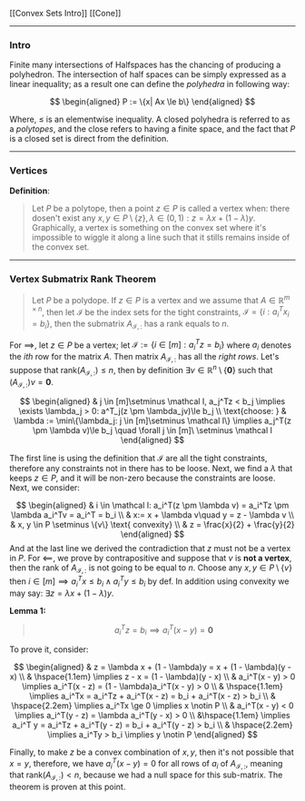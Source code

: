 [[Convex Sets Intro]]
[[Cone]]


---- 
### **Intro**

Finite many intersections of Halfspaces has the chancing of producing a polyhedron. The intersection of half spaces can be simply expressed as a linear inequality; as a result one can define the *polyhedra* in following way: 

$$
\begin{aligned}
    P := \{x| Ax \le b\}
\end{aligned}
$$

Where, $\le$ is an elementwise inequality. A closed polyhedra is referred to as a *polytopes*, and the close refers to having a finite space, and the fact that $P$ is a closed set is direct from the definition. 

--- 
### **Vertices**

**Definition**:

> Let $P$ be a polytope, then a point $z\in P$ is called a vertex when: there dosen't exist any $x, y\in P\setminus\{z\}, \lambda \in (0, 1): z = \lambda x + (1 - \lambda)y$. Graphically, a vertex is something on the convex set where it's impossible to wiggle it along a line such that it stills remains inside of the convex set. 


---
### **Vertex Submatrix Rank Theorem**

> Let $P$ be a polydope. If $z\in P$ is a vertex and we assume that $A\in \mathbb R^{m\times n}$, then let $\mathcal I$ be the index sets for the tight constraints, $\mathcal I =\{i: a_i^Tx_i = b_i\}$, then the submatrix $A_{\mathcal I, :}$ has a rank equals to $n$. 


For $\implies$, let $z\in P$ be a vertex; let $\mathcal I := \{i\in [m]: a_i^Tz = b_i\}$ where $a_i$ denotes the $ith$ row for the matrix $A$. Then matrix $A_{\mathcal I, :}$ has all the *right rows*. Let's suppose that $\text{rank}(A_{\mathcal I, :})\le n$, then by definition $\exists v \in \mathbb R^n\setminus\{\mathbf 0\}$ such that $(A_{\mathcal I, :})v = \mathbf 0$. 

$$
\begin{aligned}
    & j \in [m]\setminus \mathcal I, a_j^Tz < b_j \implies 
    \exists \lambda_j > 0: a^T_j(z \pm \lambda_jv)\le b_j
    \\
    \text{choose: } & \lambda := \min\{\lambda_j: j \in [m]\setminus \mathcal I\}
    \implies 
    a_j^T(z \pm \lambda v)\le b_j \quad \forall j \in [m]\ \setminus \mathcal I
\end{aligned}
$$

The first line is using the definition that $\mathcal I$ are all the tight constraints, therefore any constraints not in there has to be loose. Next, we find a $\lambda$ that keeps $z\in P$, and it will be non-zero because the constraints are loose. Next, we consider: 

$$
\begin{aligned}
    & i \in \mathcal I: a_i^T(z \pm \lambda v) = a_i^Tz \pm \lambda a_i^Tv = a_i^T = b_i
    \\
    & x:= x + \lambda v\quad y = z - \lambda v
    \\
    & x, y \in P \setminus \{v\} \text{ convexity}
    \\
    & z = \frac{x}{2} + \frac{y}{2} 
\end{aligned}
$$
And at the last line we derived the contradiction that $z$ must not be a vertex in $P$. For $\impliedby$, we prove by contrapositive and suppose that $v$ is **not a vertex**, then the rank of $A_{\mathcal I, :}$ is not going to be equal to $n$. Choose any $x, y\in P\setminus \{v\}$ then $i\in [m]\implies a_i^Tx \le b_i\wedge a_i^Ty \le b_i$ by def. In addition using convexity we may say: $\exists z = \lambda x + (1 - \lambda)y$. 

**Lemma 1:** 

> $$a_i^Tz = b_i \implies a_i^T(x - y) = \mathbf 0$$

To prove it, consider: 

$$
\begin{aligned}
    & z = \lambda x + (1 - \lambda)y = x + (1 - \lambda)(y - x)
    \\
    & \hspace{1.1em}
    \implies  z - x = (1 - \lambda)(y - x)
    \\
    &
    a_i^T(x - y) > 0 \implies a_i^T(x - z) = (1 - \lambda)a_i^T(x - y) > 0
    \\
    & \hspace{1.1em}
    \implies  a_i^Tx = a_i^Tz + a_i^T(x - z) = b_i + a_i^T(x - z) > b_i
    \\
    & \hspace{2.2em}
    \implies   a_i^Tx \ge 0 \implies x \notin P
    \\
    &
    a_i^T(x - y) < 0 \implies a_i^T(y - z) = \lambda a_i^T(y - x) > 0
    \\
    &\hspace{1.1em}
    \implies
    a_i^T y = a_i^Tz + a_i^T(y - z) = b_i + a_i^T(y - z) > b_i
    \\
    & \hspace{2.2em}
    \implies  a_i^Ty > b_i \implies y \notin P
\end{aligned}
$$

Finally, to make $z$ be a convex combination of $x, y$, then it's not possible that $x = y$, therefore, we have $a_i^T(x - y) = 0$ for all rows of $a_i$ of $A_{\mathcal I, :}$, meaning that $\text{rank}(A_{\mathcal I, :})< n$, because we had a null space for this sub-matrix. The theorem is proven at this point. 

